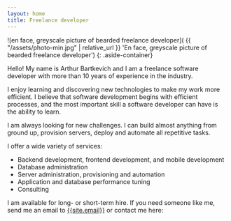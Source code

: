 ```yaml
---
layout: home
title: Freelance developer
---
```


![en face, greyscale picture of bearded freelance developer]( {{ "/assets/photo-min.jpg" | relative_url }} 'En face, greyscale picture of bearded freelance developer')
{: .aside-container}

Hello! My name is Arthur Bartkevich and I am a freelance software developer with more than 10 years of experience in the industry. 

I enjoy learning and discovering new technologies to make my work more efficient. I believe that software development begins with efficient processes, and the
most important skill a software developer can have is the ability to learn.

I am always looking for new challenges. I can build almost anything from ground up, provision servers, deploy and automate all repetitive tasks. 

I offer a wide variety of services:

 - Backend development, frontend development, and mobile development
 - Database administration
 - Server administration, provisioning and automation
 - Application and database performance tuning
 - Consulting

I am available for long- or short-term hire. If you need someone like me, send me an email to [{{site.email}}](mailto:{{site.email}}) or contact me here:
